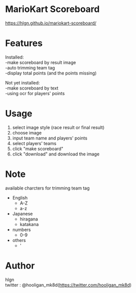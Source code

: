
# MarioKart Scoreboard
  https://hlgn.github.io/mariokart-scoreboard/
 
# Features
  Installed:  
    -make scoreboard by result image  
    -auto trimming team tag  
    -display total points (and the points missing)  
    
  Not yet installed:  
    -make scoreboard by text  
    -using ocr for players' points  
 

# Usage
  1. select image style (race result or final result)
  2. choose image
  3. input team name and players' points
  4. select players' teams
  5. click "make scoreboard"
  6. click "download" and download the image

 
# Note
  available charcters for trimming team tag  
  * English
    * A-Z
    * a-z
  * Japanese
    * hiragana
    * katakana
  * numbers
    * 0-9
  * others
    * '
 
# Author
 hlgn  
 twitter : @hooligan_mk8d(https://twitter.com/hooligan_mk8d)

